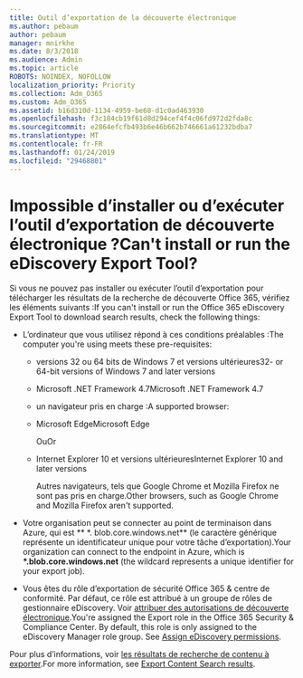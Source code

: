 ```yaml
---
title: Outil d’exportation de la découverte électronique
ms.author: pebaum
author: pebaum
manager: mnirkhe
ms.date: 8/3/2018
ms.audience: Admin
ms.topic: article
ROBOTS: NOINDEX, NOFOLLOW
localization_priority: Priority
ms.collection: Adm_O365
ms.custom: Adm_O365
ms.assetid: b16d310d-1134-4959-be68-d1c0ad463930
ms.openlocfilehash: f3c184cb19f61d8d294cef4f4c06fd972d2fda8c
ms.sourcegitcommit: e2864efcfb493b6e46b662b746661a61232bdba7
ms.translationtype: MT
ms.contentlocale: fr-FR
ms.lasthandoff: 01/24/2019
ms.locfileid: "29468801"
---
```

# <a name="cant-install-or-run-the-ediscovery-export-tool"></a><span data-ttu-id="4dd6b-102">Impossible d’installer ou d’exécuter l’outil d’exportation de découverte électronique ?</span><span class="sxs-lookup"><span data-stu-id="4dd6b-102">Can't install or run the eDiscovery Export Tool?</span></span>

<span data-ttu-id="4dd6b-103">Si vous ne pouvez pas installer ou exécuter l’outil d’exportation pour télécharger les résultats de la recherche de découverte Office 365, vérifiez les éléments suivants :</span><span class="sxs-lookup"><span data-stu-id="4dd6b-103">If you can't install or run the Office 365 eDiscovery Export Tool to download search results, check the following things:</span></span>
  
- <span data-ttu-id="4dd6b-104">L’ordinateur que vous utilisez répond à ces conditions préalables :</span><span class="sxs-lookup"><span data-stu-id="4dd6b-104">The computer you're using meets these pre-requisites:</span></span>
    
  - <span data-ttu-id="4dd6b-105">versions 32 ou 64 bits de Windows 7 et versions ultérieures</span><span class="sxs-lookup"><span data-stu-id="4dd6b-105">32- or 64-bit versions of Windows 7 and later versions</span></span>
    
  - <span data-ttu-id="4dd6b-106">Microsoft .NET Framework 4.7</span><span class="sxs-lookup"><span data-stu-id="4dd6b-106">Microsoft .NET Framework 4.7</span></span>
    
  - <span data-ttu-id="4dd6b-107">un navigateur pris en charge :</span><span class="sxs-lookup"><span data-stu-id="4dd6b-107">A supported browser:</span></span>
    
  - <span data-ttu-id="4dd6b-108">Microsoft Edge</span><span class="sxs-lookup"><span data-stu-id="4dd6b-108">Microsoft Edge</span></span>
    
    <span data-ttu-id="4dd6b-109">Ou</span><span class="sxs-lookup"><span data-stu-id="4dd6b-109">Or</span></span>
    
  - <span data-ttu-id="4dd6b-110">Internet Explorer 10 et versions ultérieures</span><span class="sxs-lookup"><span data-stu-id="4dd6b-110">Internet Explorer 10 and later versions</span></span>
    
    <span data-ttu-id="4dd6b-111">Autres navigateurs, tels que Google Chrome et Mozilla Firefox ne sont pas pris en charge.</span><span class="sxs-lookup"><span data-stu-id="4dd6b-111">Other browsers, such as Google Chrome and Mozilla Firefox aren't supported.</span></span>
    
- <span data-ttu-id="4dd6b-112">Votre organisation peut se connecter au point de terminaison dans Azure, qui est \*\* \*. blob.core.windows.net\*\* (le caractère générique représente un identificateur unique pour votre tâche d’exportation).</span><span class="sxs-lookup"><span data-stu-id="4dd6b-112">Your organization can connect to the endpoint in Azure, which is **\*.blob.core.windows.net** (the wildcard represents a unique identifier for your export job).</span></span> 
    
- <span data-ttu-id="4dd6b-p101">Vous êtes du rôle d’exportation de sécurité Office 365 &amp; centre de conformité. Par défaut, ce rôle est attribué à un groupe de rôles de gestionnaire eDiscovery. Voir [attribuer des autorisations de découverte électronique](https://support.office.com/article/assign-ediscovery-permissions-in-the-office-365-security-compliance-center-5b9a067b-9d2e-4aa5-bb33-99d8c0d0b5d7#moreinfo).</span><span class="sxs-lookup"><span data-stu-id="4dd6b-p101">You're assigned the Export role in the Office 365 Security &amp; Compliance Center. By default, this role is only assigned to the eDiscovery Manager role group. See [Assign eDiscovery permissions](https://support.office.com/article/assign-ediscovery-permissions-in-the-office-365-security-compliance-center-5b9a067b-9d2e-4aa5-bb33-99d8c0d0b5d7#moreinfo).</span></span>
    
<span data-ttu-id="4dd6b-116">Pour plus d’informations, voir [les résultats de recherche de contenu à exporter](https://support.office.com/article/Export-Content-Search-results-from-the-Office-365-Security-Compliance-Center-ed48d448-3714-4c42-85f5-10f75f6a4278).</span><span class="sxs-lookup"><span data-stu-id="4dd6b-116">For more information, see [Export Content Search results](https://support.office.com/article/Export-Content-Search-results-from-the-Office-365-Security-Compliance-Center-ed48d448-3714-4c42-85f5-10f75f6a4278).</span></span>
  

